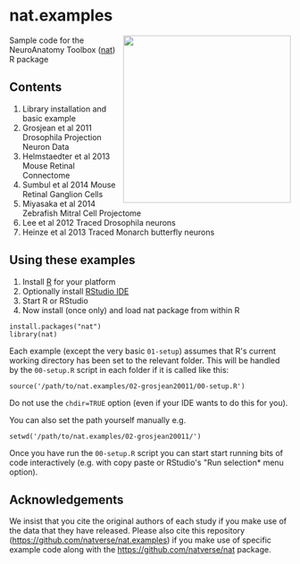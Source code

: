 nat.examples
============
<img align="right" width="300px" src="https://natverse.github.io/images/hex-natverse_logo.png">

Sample code for the NeuroAnatomy Toolbox ([nat](https://github.com/natverse/nat)) R package

## Contents
01. Library installation and basic example
02. Grosjean et al 2011 Drosophila Projection Neuron Data
03. Helmstaedter et al 2013 Mouse Retinal Connectome
04. Sumbul et al 2014 Mouse Retinal Ganglion Cells
05. Miyasaka et al 2014 Zebrafish Mitral Cell Projectome
06. Lee et al 2012 Traced Drosophila neurons
07. Heinze et al 2013 Traced Monarch butterfly neurons

## Using these examples

1. Install [R](http://cran.r-project.org/) for your platform
2. Optionally install [RStudio IDE](http://www.rstudio.com/ide/download/)
3. Start R or RStudio
4. Now install (once only) and load nat package from within R

```
install.packages("nat")
library(nat)
```

Each example (except the very basic `01-setup`) assumes that R's current working directory has been set to the
relevant folder. This will be handled by the `00-setup.R` script in each folder if
it is called like this:

```
source('/path/to/nat.examples/02-grosjean20011/00-setup.R')
```
Do not use the `chdir=TRUE` option (even if your IDE wants to do this for you).

You can also set the path yourself manually e.g.

```
setwd('/path/to/nat.examples/02-grosjean20011/')
```

Once you have run the `00-setup.R` script you can start start running bits of
code interactively (e.g. with copy paste or RStudio's "Run selection* menu option).

## Acknowledgements
We insist that you cite the original authors of each study if you make use of
the data that they have released. Please also cite this repository 
(https://github.com/natverse/nat.examples) if you make use of specific example
code along with the https://github.com/natverse/nat package.
